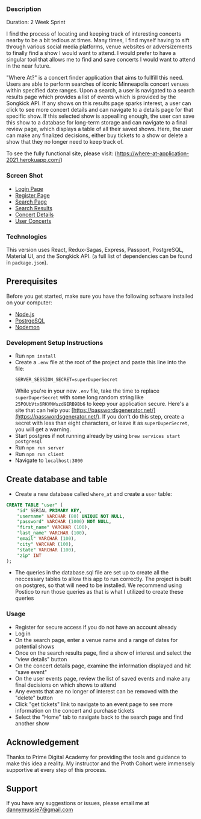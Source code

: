 ### Description
Duration: 2 Week Sprint

I find the process of locating and keeping track of interesting concerts nearby to be a bit tedious at times. Many times, I find myself having to sift through various social media platforms, venue websites or adversizements to finally find a show I would want to attend. I would prefer to have a singular tool that allows me to find and save concerts I would want to attend in the near future.

"Where At?" is a concert finder application that aims to fullfill this need. Users are able to perform searches of iconic Minneapolis concert venues within specified date ranges. Upon a search, a user is navigated to a search results page which provides a list of events which is provided by the Songkick API. If any shows on this results page sparks interest, a user can click to see more concert details and can navigate to a details page for that specific show. If this selected show is appealling enough, the user can save this show to a database for long-term storage and can navigate to a final review page, which displays a table of all their saved shows. Here, the user can make any finalized decisions, either buy tickets to a show or delete a show that they no longer need to keep track of.

To see the fully functional site, please visit: (https://where-at-application-2021.herokuapp.com/)

### Screen Shot
- [Login Page](public/images/LoginPage.jpg)
- [Register Page](public/images/RegisterPage.jpg)
- [Search Page](public/images/SearchPage.jpg)
- [Search Results](public/images/SearchResults.jpg)
- [Concert Details](public/images/ConcertDetails.jpg)
- [User Concerts](public/images/UserConcerts.jpg)

### Technologies
This version uses React, Redux-Sagas, Express, Passport, PostgreSQL, Material UI, and the Songkick API. 
(a full list of dependencies can be found in `package.json`).

## Prerequisites

Before you get started, make sure you have the following software installed on your computer:

- [Node.js](https://nodejs.org/en/)
- [PostrgeSQL](https://www.postgresql.org/)
- [Nodemon](https://nodemon.io/)

### Development Setup Instructions

- Run `npm install`
- Create a `.env` file at the root of the project and paste this line into the file:
  ```
  SERVER_SESSION_SECRET=superDuperSecret
  ```
  While you're in your new `.env` file, take the time to replace `superDuperSecret` with some long random string like `25POUbVtx6RKVNWszd9ERB9Bb6` to keep your application secure. Here's a site that can help you: [https://passwordsgenerator.net/](https://passwordsgenerator.net/). If you don't do this step, create a secret with less than eight characters, or leave it as `superDuperSecret`, you will get a warning.
- Start postgres if not running already by using `brew services start postgresql`
- Run `npm run server`
- Run `npm run client`
- Navigate to `localhost:3000`

## Create database and table

- Create a new database called `where_at` and create a `user` table:

```SQL
CREATE TABLE "user" (
    "id" SERIAL PRIMARY KEY,
    "username" VARCHAR (80) UNIQUE NOT NULL,
    "password" VARCHAR (1000) NOT NULL,
    "first_name" VARCHAR (100),
    "last_name" VARCHAR (100),
    "email" VARCHAR (100),
    "city" VARCHAR (100),
    "state" VARCHAR (100),
    "zip" INT
);
```
- The queries in the database.sql file are set up to create all the neccessary tables to allow this app to run correctly. The project is built on postgres, so that will need to be installed. We recommend using Postico to run those queries as that is what I utilized to create these queries

### Usage
- Register for secure access if you do not have an account already
- Log in
- On the search page, enter a venue name and a range of dates for potential shows
- Once on the search results page, find a show of interest and select the "view details" button
- On the concert details page, examine the information displayed and hit "save event"
- On the user events page, review the list of saved events and make any final decisions on which shows to attend
- Any events that are no longer of interest can be removed with the "delete" button
- Click "get tickets" link to navigate to an event page to see more information on the concert and purchase tickets
- Select the "Home" tab to navigate back to the search page and find another show

## Acknowledgement
Thanks to Prime Digital Academy for providing the tools and guidance to make this idea a reality. My instructor and the Proth Cohort were immensely supportive at every step of this process.

## Support
If you have any suggestions or issues, please email me at dannymussie7@gmail.com




